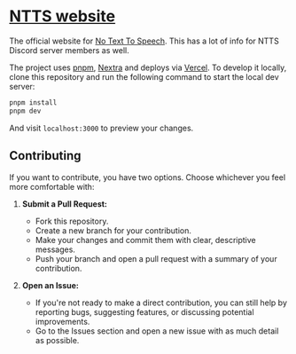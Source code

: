 # [NTTS website](https://notexttospeech.com)

The official website for [No Text To Speech](https://youtube.com/notexttospeech).
This has a lot of info for NTTS Discord server members as well.

The project uses [pnpm](https://pnpm.io), [Nextra](https://nextra.vercel.app) and deploys via [Vercel](https://vercel.com). To develop it locally, clone this repository and run the following command to start the local dev server:

```bash
pnpm install
pnpm dev
```

And visit `localhost:3000` to preview your changes.

## Contributing  
If you want to contribute, you have two options. Choose whichever you feel more comfortable with:  

1. **Submit a Pull Request:**  
   - Fork this repository.  
   - Create a new branch for your contribution.  
   - Make your changes and commit them with clear, descriptive messages.  
   - Push your branch and open a pull request with a summary of your contribution.  

2. **Open an Issue:**  
   - If you're not ready to make a direct contribution, you can still help by reporting bugs, suggesting features, or discussing potential improvements.  
   - Go to the Issues section and open a new issue with as much detail as possible.  
